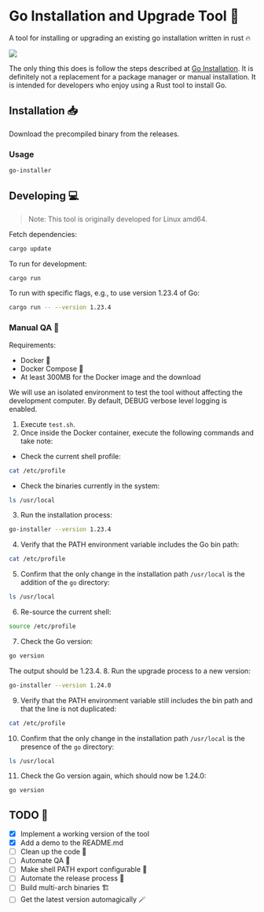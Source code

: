 # Go Installation and Upgrade Tool 🚀

A tool for installing or upgrading an existing go installation written in rust 🔥

<img src="assets/demo.gif" />

The only thing this does is follow the steps described at 
[Go Installation](https://go.dev/doc/install).
It is definitely not a replacement for a 
package manager or manual installation. It is intended for developers who 
enjoy using a Rust tool to install Go.

## Installation 📥

Download the precompiled binary from the releases.

### Usage

```sh
go-installer
```

## Developing 💻

> Note: This tool is originally developed for Linux amd64.

Fetch dependencies:

```sh
cargo update
```

To run for development:

```sh
cargo run
```

To run with specific flags, e.g., to use version 1.23.4 of Go:

```sh
cargo run -- --version 1.23.4
```

### Manual QA 🧪

Requirements:

- Docker 🐳
- Docker Compose 🐙
- At least 300MB for the Docker image and the download

We will use an isolated environment to test the tool without affecting the 
development computer. By default, DEBUG verbose level logging is enabled.

1. Execute `test.sh`.
2. Once inside the Docker container, execute the following commands and take 
  note:
  - Check the current shell profile:
   ```sh
   cat /etc/profile
   ```
  - Check the binaries currently in the system:
   ```sh
   ls /usr/local
   ```
3. Run the installation process:
  ```sh
  go-installer --version 1.23.4
  ```
4. Verify that the PATH environment variable includes the Go bin path:
  ```sh
  cat /etc/profile
  ```
5. Confirm that the only change in the installation path `/usr/local` is the 
  addition of the `go` directory:
  ```sh
  ls /usr/local
  ```
6. Re-source the current shell:
  ```sh
  source /etc/profile
  ```
7. Check the Go version:
  ```sh
  go version
  ```
  The output should be 1.23.4.
8. Run the upgrade process to a new version:
  ```sh
  go-installer --version 1.24.0
  ```
9. Verify that the PATH environment variable still includes the bin path and 
  that the line is not duplicated:
  ```sh
  cat /etc/profile
  ```
10. Confirm that the only change in the installation path `/usr/local` is the 
   presence of the `go` directory:
  ```sh
  ls /usr/local
  ```
11. Check the Go version again, which should now be 1.24.0:
  ```sh
  go version
  ```

## TODO 📝

- [x] Implement a working version of the tool
- [x] Add a demo to the README.md
- [ ] Clean up the code 🧹
- [ ] Automate QA 🤖
- [ ] Make shell PATH export configurable 🔧
- [ ] Automate the release process 🚀
- [ ] Build multi-arch binaries 🏗️
- [ ] Get the latest version automagically 🪄
